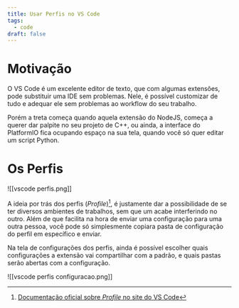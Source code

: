 ```yaml
---
title: Usar Perfis no VS Code
tags:
  - code
draft: false
---
```

# Motivação
O VS Code é um excelente editor de texto, que com algumas extensões, pode substituir uma IDE sem problemas. Nele, é possível customizar de tudo e adequar ele sem problemas ao workflow do seu trabalho.

Porém a treta começa quando aquela extensão do NodeJS, começa a querer dar palpite no seu projeto de C++, ou ainda, a interface do PlatformIO fica ocupando espaço na sua tela, quando você só quer editar um script Python.

# Os Perfis
![[vscode perfis.png]]

A ideia por trás dos perfis (*Profile*)[^doc-profile], é justamente dar a possibilidade de se ter diversos ambientes de trabalhos, sem que um acabe interferindo no outro. Além de que facilita na hora de enviar uma configuração para uma outra pessoa, você pode só simplesmente copiara  pasta de configuração do perfil em específico e enviar.

[^doc-profile]: [Documentação oficial sobre *Profile* no site do VS Code](https://code.visualstudio.com/docs/editor/profiles)

Na tela de configurações dos perfis, ainda é possível escolher quais configurações a extensão vai compartilhar com a padrão, e quais pastas serão abertas com a configuração.

![[vscode perfis configuracao.png]]